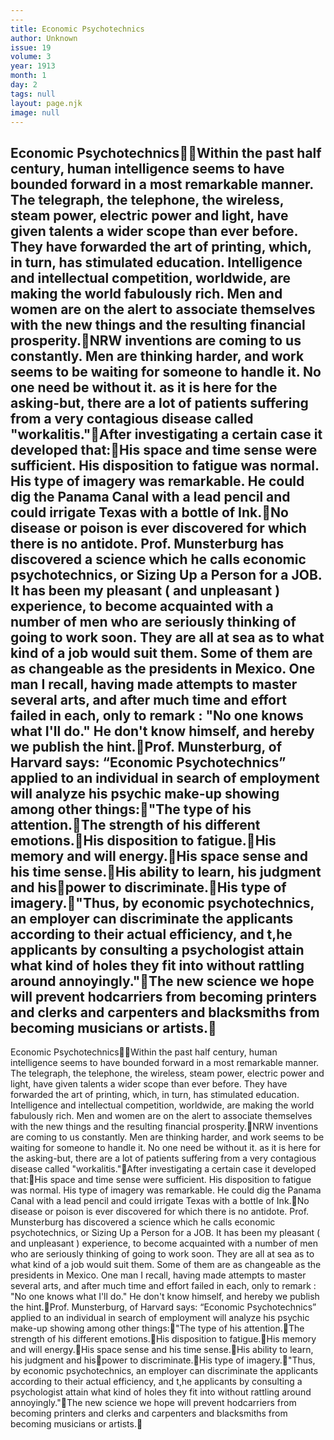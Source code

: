 ```yaml
---
---
title: Economic Psychotechnics
author: Unknown
issue: 19
volume: 3
year: 1913
month: 1
day: 2
tags: null
layout: page.njk
image: null
---
```

Economic PsychotechnicsWithin the past half century, human intelligence seems to have bounded forward in a most remarkable manner. The telegraph, the telephone, the wireless, steam power, electric power and light, have given talents a wider scope than ever before. They have forwarded the art of printing, which, in turn, has stimulated education. Intelligence and intellectual competition, worldwide, are making the world fabulously rich. Men and women are on the alert to associate themselves with the new things and the resulting financial prosperity.NRW inventions are coming to us constantly. Men are thinking harder, and work seems to be waiting for someone to handle it. No one need be without it. as it is here for the asking-but, there are a lot of patients suffering from a very contagious disease called "workalitis."After investigating a certain case it developed that:His space and time sense were sufficient. His disposition to fatigue was normal. His type of imagery was remarkable. He could dig the Panama Canal with a lead pencil and could irrigate Texas with a bottle of Ink.No disease or poison is ever discovered for which there is no antidote. Prof. Munsterburg has discovered a science which he calls economic psychotechnics, or Sizing Up a Person for a JOB. It has been my pleasant ( and unpleasant ) experience, to become acquainted with a number of men who are seriously thinking of going to work soon. They are all at sea as to what kind of a job would suit them. Some of them are as changeable as the presidents in Mexico. One man I recall, having made attempts to master several arts, and after much time and effort failed in each, only to remark : "No one knows what I'll do." He don't know himself, and hereby we publish the hint.Prof. Munsterburg, of Harvard says: “Economic Psychotechnics” applied to an individual in search of employment will analyze his psychic make-up showing among other things:"The type of his attention.The strength of his different emotions.His disposition to fatigue.His memory and will energy.His space sense and his time sense.His ability to learn, his judgment and hispower to discriminate.His type of imagery."Thus, by economic psychotechnics, an employer  can discriminate the applicants according to their actual efficiency, and t,he applicants by consulting a psychologist attain what kind of holes they fit into without rattling around annoyingly."The new science we hope will prevent hodcarriers from becoming printers and clerks and carpenters and blacksmiths from becoming musicians or artists. 
---
Economic PsychotechnicsWithin the past half century, human intelligence seems to have bounded forward in a most remarkable manner. The telegraph, the telephone, the wireless, steam power, electric power and light, have given talents a wider scope than ever before. They have forwarded the art of printing, which, in turn, has stimulated education. Intelligence and intellectual competition, worldwide, are making the world fabulously rich. Men and women are on the alert to associate themselves with the new things and the resulting financial prosperity.NRW inventions are coming to us constantly. Men are thinking harder, and work seems to be waiting for someone to handle it. No one need be without it. as it is here for the asking-but, there are a lot of patients suffering from a very contagious disease called "workalitis."After investigating a certain case it developed that:His space and time sense were sufficient. His disposition to fatigue was normal. His type of imagery was remarkable. He could dig the Panama Canal with a lead pencil and could irrigate Texas with a bottle of Ink.No disease or poison is ever discovered for which there is no antidote. Prof. Munsterburg has discovered a science which he calls economic psychotechnics, or Sizing Up a Person for a JOB. It has been my pleasant ( and unpleasant ) experience, to become acquainted with a number of men who are seriously thinking of going to work soon. They are all at sea as to what kind of a job would suit them. Some of them are as changeable as the presidents in Mexico. One man I recall, having made attempts to master several arts, and after much time and effort failed in each, only to remark : "No one knows what I'll do." He don't know himself, and hereby we publish the hint.Prof. Munsterburg, of Harvard says: “Economic Psychotechnics” applied to an individual in search of employment will analyze his psychic make-up showing among other things:"The type of his attention.The strength of his different emotions.His disposition to fatigue.His memory and will energy.His space sense and his time sense.His ability to learn, his judgment and hispower to discriminate.His type of imagery."Thus, by economic psychotechnics, an employer  can discriminate the applicants according to their actual efficiency, and t,he applicants by consulting a psychologist attain what kind of holes they fit into without rattling around annoyingly."The new science we hope will prevent hodcarriers from becoming printers and clerks and carpenters and blacksmiths from becoming musicians or artists. 

